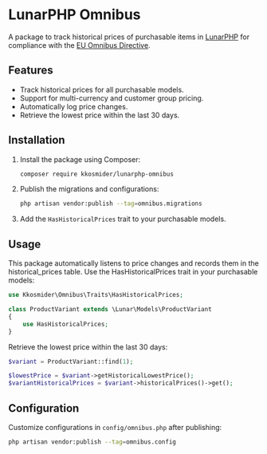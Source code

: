 # LunarPHP Omnibus

A package to track historical prices of purchasable items in [LunarPHP](https://lunarphp.io/) for compliance with the [EU Omnibus Directive](https://eur-lex.europa.eu/eli/dir/2019/2161).

## Features
- Track historical prices for all purchasable models.
- Support for multi-currency and customer group pricing.
- Automatically log price changes.
- Retrieve the lowest price within the last 30 days.

## Installation
1. Install the package using Composer:
    ```bash
    composer require kkosmider/lunarphp-omnibus
    ```
   
2. Publish the migrations and configurations:
    ```bash
    php artisan vendor:publish --tag=omnibus.migrations
    ```
3. Add the `HasHistoricalPrices` trait to your purchasable models.

## Usage
This package automatically listens to price changes and records them in the historical_prices table.
Use the HasHistoricalPrices trait in your purchasable models:

```php
use Kkosmider\Omnibus\Traits\HasHistoricalPrices;

class ProductVariant extends \Lunar\Models\ProductVariant
{
    use HasHistoricalPrices;
}

```

Retrieve the lowest price within the last 30 days:

```php
$variant = ProductVariant::find(1);

$lowestPrice = $variant->getHistoricalLowestPrice();
$variantHistoricalPrices = $variant->historicalPrices()->get();
```

## Configuration
Customize configurations in `config/omnibus.php` after publishing:
```bash
php artisan vendor:publish --tag=omnibus.config
```
